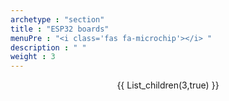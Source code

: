 ```yaml
---
archetype : "section"
title : "ESP32 boards"
menuPre : "<i class='fas fa-microchip'></i> "
description : " "
weight : 3
---
```

<center>
{{ List_children(3,true) }}
</center>
